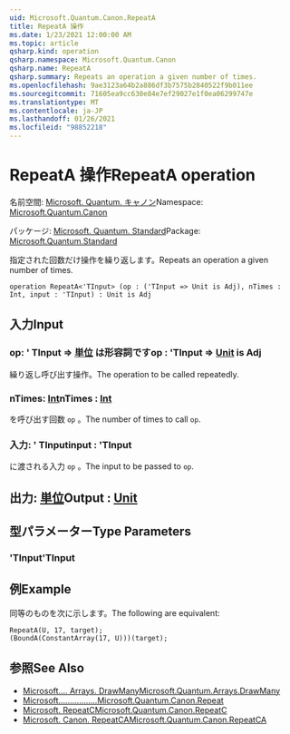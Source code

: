 ```yaml
---
uid: Microsoft.Quantum.Canon.RepeatA
title: RepeatA 操作
ms.date: 1/23/2021 12:00:00 AM
ms.topic: article
qsharp.kind: operation
qsharp.namespace: Microsoft.Quantum.Canon
qsharp.name: RepeatA
qsharp.summary: Repeats an operation a given number of times.
ms.openlocfilehash: 9ae3123a64b2a886df3b7575b2840522f9b011ee
ms.sourcegitcommit: 71605ea9cc630e84e7ef29027e1f0ea06299747e
ms.translationtype: MT
ms.contentlocale: ja-JP
ms.lasthandoff: 01/26/2021
ms.locfileid: "98852218"
---
```

# <a name="repeata-operation"></a><span data-ttu-id="0fa78-102">RepeatA 操作</span><span class="sxs-lookup"><span data-stu-id="0fa78-102">RepeatA operation</span></span>

<span data-ttu-id="0fa78-103">名前空間: [Microsoft. Quantum. キャノン](xref:Microsoft.Quantum.Canon)</span><span class="sxs-lookup"><span data-stu-id="0fa78-103">Namespace: [Microsoft.Quantum.Canon](xref:Microsoft.Quantum.Canon)</span></span>

<span data-ttu-id="0fa78-104">パッケージ: [Microsoft. Quantum. Standard](https://nuget.org/packages/Microsoft.Quantum.Standard)</span><span class="sxs-lookup"><span data-stu-id="0fa78-104">Package: [Microsoft.Quantum.Standard](https://nuget.org/packages/Microsoft.Quantum.Standard)</span></span>


<span data-ttu-id="0fa78-105">指定された回数だけ操作を繰り返します。</span><span class="sxs-lookup"><span data-stu-id="0fa78-105">Repeats an operation a given number of times.</span></span>

```qsharp
operation RepeatA<'TInput> (op : ('TInput => Unit is Adj), nTimes : Int, input : 'TInput) : Unit is Adj
```


## <a name="input"></a><span data-ttu-id="0fa78-106">入力</span><span class="sxs-lookup"><span data-stu-id="0fa78-106">Input</span></span>

### <a name="op--tinput--unit--is-adj"></a><span data-ttu-id="0fa78-107">op: ' TInput => [単位](xref:microsoft.quantum.lang-ref.unit)  は形容詞です</span><span class="sxs-lookup"><span data-stu-id="0fa78-107">op : 'TInput => [Unit](xref:microsoft.quantum.lang-ref.unit)  is Adj</span></span>

<span data-ttu-id="0fa78-108">繰り返し呼び出す操作。</span><span class="sxs-lookup"><span data-stu-id="0fa78-108">The operation to be called repeatedly.</span></span>


### <a name="ntimes--int"></a><span data-ttu-id="0fa78-109">nTimes: [Int](xref:microsoft.quantum.lang-ref.int)</span><span class="sxs-lookup"><span data-stu-id="0fa78-109">nTimes : [Int](xref:microsoft.quantum.lang-ref.int)</span></span>

<span data-ttu-id="0fa78-110">を呼び出す回数 `op` 。</span><span class="sxs-lookup"><span data-stu-id="0fa78-110">The number of times to call `op`.</span></span>


### <a name="input--tinput"></a><span data-ttu-id="0fa78-111">入力: ' TInput</span><span class="sxs-lookup"><span data-stu-id="0fa78-111">input : 'TInput</span></span>

<span data-ttu-id="0fa78-112">に渡される入力 `op` 。</span><span class="sxs-lookup"><span data-stu-id="0fa78-112">The input to be passed to `op`.</span></span>



## <a name="output--unit"></a><span data-ttu-id="0fa78-113">出力: [単位](xref:microsoft.quantum.lang-ref.unit)</span><span class="sxs-lookup"><span data-stu-id="0fa78-113">Output : [Unit](xref:microsoft.quantum.lang-ref.unit)</span></span>



## <a name="type-parameters"></a><span data-ttu-id="0fa78-114">型パラメーター</span><span class="sxs-lookup"><span data-stu-id="0fa78-114">Type Parameters</span></span>

### <a name="tinput"></a><span data-ttu-id="0fa78-115">'TInput</span><span class="sxs-lookup"><span data-stu-id="0fa78-115">'TInput</span></span>



## <a name="example"></a><span data-ttu-id="0fa78-116">例</span><span class="sxs-lookup"><span data-stu-id="0fa78-116">Example</span></span>

<span data-ttu-id="0fa78-117">同等のものを次に示します。</span><span class="sxs-lookup"><span data-stu-id="0fa78-117">The following are equivalent:</span></span>

```qsharp
RepeatA(U, 17, target);
(BoundA(ConstantArray(17, U)))(target);
```

## <a name="see-also"></a><span data-ttu-id="0fa78-118">参照</span><span class="sxs-lookup"><span data-stu-id="0fa78-118">See Also</span></span>

- [<span data-ttu-id="0fa78-119">Microsoft.... Arrays. DrawMany</span><span class="sxs-lookup"><span data-stu-id="0fa78-119">Microsoft.Quantum.Arrays.DrawMany</span></span>](xref:Microsoft.Quantum.Arrays.DrawMany)
- [<span data-ttu-id="0fa78-120">Microsoft.................</span><span class="sxs-lookup"><span data-stu-id="0fa78-120">Microsoft.Quantum.Canon.Repeat</span></span>](xref:Microsoft.Quantum.Canon.Repeat)
- [<span data-ttu-id="0fa78-121">Microsoft. RepeatC</span><span class="sxs-lookup"><span data-stu-id="0fa78-121">Microsoft.Quantum.Canon.RepeatC</span></span>](xref:Microsoft.Quantum.Canon.RepeatC)
- [<span data-ttu-id="0fa78-122">Microsoft. Canon. RepeatCA</span><span class="sxs-lookup"><span data-stu-id="0fa78-122">Microsoft.Quantum.Canon.RepeatCA</span></span>](xref:Microsoft.Quantum.Canon.RepeatCA)